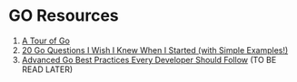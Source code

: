 # GO Resources

1. [A Tour of Go](https://go.dev/tour/list)
2. [20 Go Questions I Wish I Knew When I Started (with Simple Examples!)](https://blog.stackademic.com/20-go-questions-i-wish-i-knew-when-i-started-with-simple-examples-d71fbf71c0bc)
3. [Advanced Go Best Practices Every Developer Should Follow](https://blog.stackademic.com/advanced-go-best-practices-every-developer-should-follow-bb9aee96c819) (TO BE READ LATER)